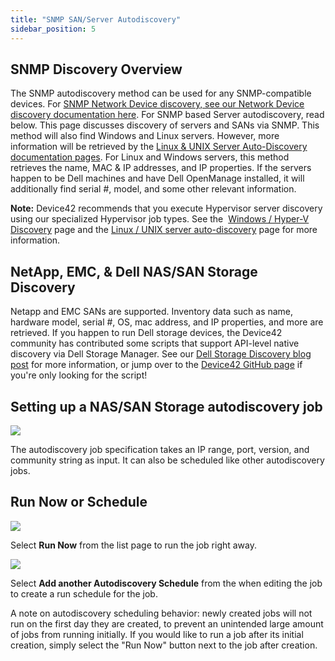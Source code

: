 ```yaml
---
title: "SNMP SAN/Server Autodiscovery"
sidebar_position: 5
---
```


## SNMP Discovery Overview

The SNMP autodiscovery method can be used for any SNMP-compatible devices. For [SNMP Network Device discovery, see our Network Device discovery documentation here](/auto-discovery/network-auto-discovery/). For SNMP based Server autodiscovery, read below. This page discusses discovery of servers and SANs via SNMP. This method will also find Windows and Linux servers. However, more information will be retrieved by the [Linux & UNIX Server Auto-Discovery documentation pages](/linux-unix-server-auto-discovery/). For Linux and Windows servers, this method retrieves the name, MAC & IP addresses, and IP properties. If the servers happen to be Dell machines and have Dell OpenManage installed, it will additionally find serial #, model, and some other relevant information.

**Note:** Device42 recommends that you execute Hypervisor server discovery using our specialized Hypervisor job types. See the  [Windows / Hyper-V Discovery](https://docs.device42.com/auto-discovery/windows-and-hyper-v-auto-discovery/) page and the [Linux / UNIX server auto-discovery](https://docs.device42.com/auto-discovery/linux-unix-server-auto-discovery/) page for more information.

## NetApp, EMC, & Dell NAS/SAN Storage Discovery

Netapp and EMC SANs are supported. Inventory data such as name, hardware model, serial #, OS, mac address, and IP properties, and more are retrieved. If you happen to run Dell storage devices, the Device42 community has contributed some scripts that support API-level native discovery via Dell Storage Manager. See our [Dell Storage Discovery blog post](https://www.device42.com/blog/2018/06/dell-storage-discovery-script-by-the-device42-community/) for more information, or jump over to the [Device42 GitHub page](https://github.com/device42/dellstorage-device42) if you're only looking for the script!

## Setting up a NAS/SAN Storage autodiscovery job

![](/assets/images/SNMP-menuadd-job-1-700x395.png)

The autodiscovery job specification takes an IP range, port, version, and community string as input. It can also be scheduled like other autodiscovery jobs.

## Run Now or Schedule

![](/assets/images/image-700x115.png)

Select **Run Now** from the list page to run the job right away.

![](/assets/images/AD_Blade-Discovery-Run-Schedule.png)

Select **Add another Autodiscovery Schedule** from the when editing the job to create a run schedule for the job.

A note on autodiscovery scheduling behavior: newly created jobs will not run on the first day they are created, to prevent an unintended large amount of jobs from running initially. If you would like to run a job after its initial creation, simply select the "Run Now" button next to the job after creation.
